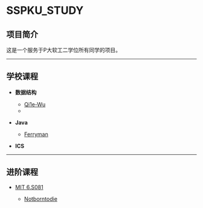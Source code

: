 # SSPKU_STUDY

## 项目简介

这是一个服务于P大软工二学位所有同学的项目。

---
## 学校课程

* **数据结构**

  * [Qi1e-Wu](https://github.com/Notborntodie/PKUSE22/blob/DataStructure-Homework01/Datastructure-Homework-SingleLinkList.cpp)
  * 

* **Java**

  * [Ferryman](https://github.com/ChristopherFerryman/SSPKU_STUDY/tree/main/Java/exampleLearning)

* **ICS**

  

---

## 进阶课程

* [MIT 6.S081](https://pdos.csail.mit.edu/6.828/2020/xv6.html)

  * [Notborntodie](https://github.com/Notborntodie/MIT6.S081_Czy)

  
